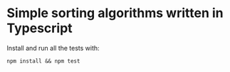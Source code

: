 # Simple sorting algorithms written in Typescript

Install and run all the tests with:

```shell
npm install && npm test
```
